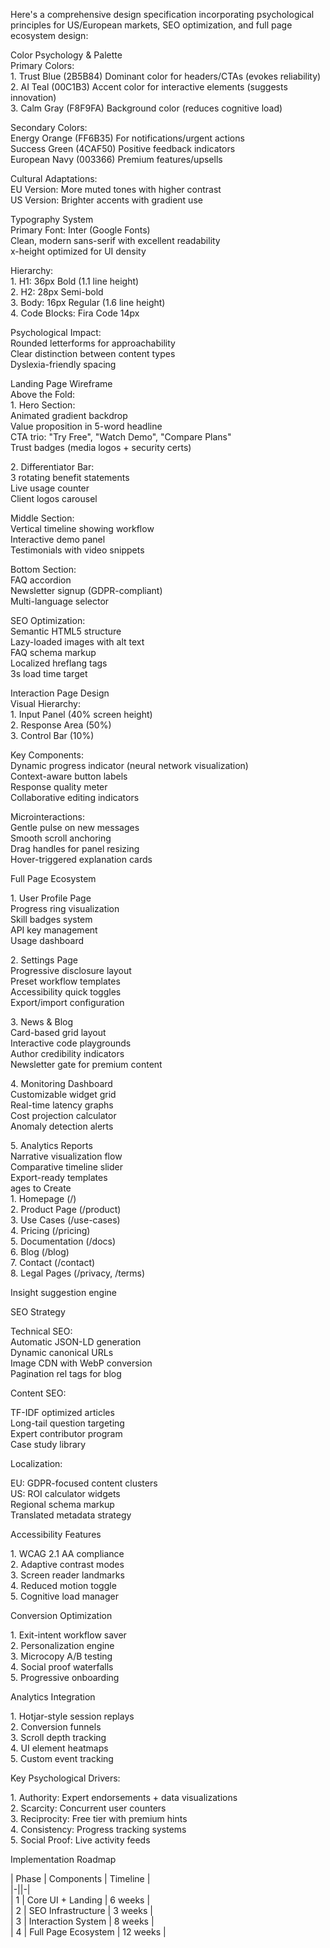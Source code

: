 Here's a comprehensive design specification incorporating psychological principles for US/European markets, SEO optimization, and full page ecosystem design:

Color Psychology & Palette  
Primary Colors:  
1\. Trust Blue (2B5B84) Dominant color for headers/CTAs (evokes reliability)  
2\. AI Teal (00C1B3) Accent color for interactive elements (suggests innovation)  
3\. Calm Gray (F8F9FA) Background color (reduces cognitive load)

Secondary Colors:  
Energy Orange (FF6B35) For notifications/urgent actions  
Success Green (4CAF50) Positive feedback indicators  
European Navy (003366) Premium features/upsells

Cultural Adaptations:  
EU Version: More muted tones with higher contrast  
US Version: Brighter accents with gradient use

Typography System  
Primary Font: Inter (Google Fonts)  
Clean, modern sans-serif with excellent readability  
x-height optimized for UI density

Hierarchy:  
1\. H1: 36px Bold (1.1 line height)  
2\. H2: 28px Semi-bold  
3\. Body: 16px Regular (1.6 line height)  
4\. Code Blocks: Fira Code 14px

Psychological Impact:  
Rounded letterforms for approachability  
Clear distinction between content types  
Dyslexia-friendly spacing

Landing Page Wireframe  
Above the Fold:  
1\. Hero Section:  
   Animated gradient backdrop  
   Value proposition in 5-word headline  
   CTA trio: "Try Free", "Watch Demo", "Compare Plans"  
   Trust badges (media logos \+ security certs)

2\. Differentiator Bar:  
   3 rotating benefit statements  
   Live usage counter  
   Client logos carousel

Middle Section:  
Vertical timeline showing workflow  
Interactive demo panel  
Testimonials with video snippets

Bottom Section:  
FAQ accordion  
Newsletter signup (GDPR-compliant)  
Multi-language selector

SEO Optimization:  
Semantic HTML5 structure  
Lazy-loaded images with alt text  
FAQ schema markup  
Localized hreflang tags  
3s load time target

Interaction Page Design  
Visual Hierarchy:  
1\. Input Panel (40% screen height)  
2\. Response Area (50%)  
3\. Control Bar (10%)

Key Components:  
Dynamic progress indicator (neural network visualization)  
Context-aware button labels  
Response quality meter  
Collaborative editing indicators

Microinteractions:  
Gentle pulse on new messages  
Smooth scroll anchoring  
Drag handles for panel resizing  
Hover-triggered explanation cards

Full Page Ecosystem

1\. User Profile Page  
Progress ring visualization  
Skill badges system  
API key management  
Usage dashboard

2\. Settings Page  
Progressive disclosure layout  
Preset workflow templates  
Accessibility quick toggles  
Export/import configuration

3\. News & Blog  
Card-based grid layout  
Interactive code playgrounds  
Author credibility indicators  
Newsletter gate for premium content

4\. Monitoring Dashboard  
Customizable widget grid  
Real-time latency graphs  
Cost projection calculator  
Anomaly detection alerts

5\. Analytics Reports  
Narrative visualization flow  
Comparative timeline slider  
Export-ready templates  
ages to Create  
1\. Homepage (/)  
2\. Product Page (/product)  
3\. Use Cases (/use-cases)  
4\. Pricing (/pricing)  
5\. Documentation (/docs)  
6\. Blog (/blog)  
7\. Contact (/contact)  
8\. Legal Pages (/privacy, /terms)

Insight suggestion engine

SEO Strategy

Technical SEO:  
Automatic JSON-LD generation  
Dynamic canonical URLs  
Image CDN with WebP conversion  
Pagination rel tags for blog

Content SEO:

TF-IDF optimized articles  
Long-tail question targeting  
Expert contributor program  
Case study library

Localization:

EU: GDPR-focused content clusters  
US: ROI calculator widgets  
Regional schema markup  
Translated metadata strategy

Accessibility Features

1\. WCAG 2.1 AA compliance  
2\. Adaptive contrast modes  
3\. Screen reader landmarks  
4\. Reduced motion toggle  
5\. Cognitive load manager

Conversion Optimization

1\. Exit-intent workflow saver  
2\. Personalization engine  
3\. Microcopy A/B testing  
4\. Social proof waterfalls  
5\. Progressive onboarding

Analytics Integration

1\. Hotjar-style session replays  
2\. Conversion funnels  
3\. Scroll depth tracking  
4\. UI element heatmaps  
5\. Custom event tracking

Key Psychological Drivers:

1\. Authority: Expert endorsements \+ data visualizations  
2\. Scarcity: Concurrent user counters  
3\. Reciprocity: Free tier with premium hints  
4\. Consistency: Progress tracking systems  
5\. Social Proof: Live activity feeds

Implementation Roadmap

| Phase | Components | Timeline |  
|-||-|  
| 1     | Core UI \+ Landing | 6 weeks |  
| 2     | SEO Infrastructure | 3 weeks |  
| 3     | Interaction System | 8 weeks |  
| 4     | Full Page Ecosystem | 12 weeks |

